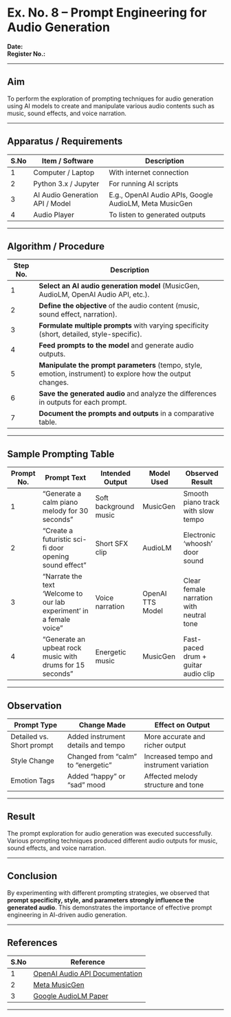 # Ex. No. 8 – Prompt Engineering for Audio Generation

**Date:**  
**Register No.:**

---

## Aim  
To perform the exploration of prompting techniques for audio generation using AI models to create and manipulate various audio contents such as music, sound effects, and voice narration.

---

## Apparatus / Requirements  

| S.No | Item / Software        | Description |
|------|------------------------|-------------|
| 1    | Computer / Laptop      | With internet connection |
| 2    | Python 3.x / Jupyter    | For running AI scripts |
| 3    | AI Audio Generation API / Model | E.g., OpenAI Audio APIs, Google AudioLM, Meta MusicGen |
| 4    | Audio Player           | To listen to generated outputs |

---

## Algorithm / Procedure  

| Step No. | Description |
|----------|-------------|
| 1        | **Select an AI audio generation model** (MusicGen, AudioLM, OpenAI Audio API, etc.). |
| 2        | **Define the objective** of the audio content (music, sound effect, narration). |
| 3        | **Formulate multiple prompts** with varying specificity (short, detailed, style-specific). |
| 4        | **Feed prompts to the model** and generate audio outputs. |
| 5        | **Manipulate the prompt parameters** (tempo, style, emotion, instrument) to explore how the output changes. |
| 6        | **Save the generated audio** and analyze the differences in outputs for each prompt. |
| 7        | **Document the prompts and outputs** in a comparative table. |

---

## Sample Prompting Table  

| Prompt No. | Prompt Text | Intended Output | Model Used | Observed Result |
|------------|-------------|-----------------|------------|-----------------|
| 1 | “Generate a calm piano melody for 30 seconds” | Soft background music | MusicGen | Smooth piano track with slow tempo |
| 2 | “Create a futuristic sci-fi door opening sound effect” | Short SFX clip | AudioLM | Electronic ‘whoosh’ door sound |
| 3 | “Narrate the text ‘Welcome to our lab experiment’ in a female voice” | Voice narration | OpenAI TTS Model | Clear female narration with neutral tone |
| 4 | “Generate an upbeat rock music with drums for 15 seconds” | Energetic music | MusicGen | Fast-paced drum + guitar audio clip |

---

## Observation  

| Prompt Type | Change Made | Effect on Output |
|-------------|-------------|------------------|
| Detailed vs. Short prompt | Added instrument details and tempo | More accurate and richer output |
| Style Change | Changed from “calm” to “energetic” | Increased tempo and instrument variation |
| Emotion Tags | Added “happy” or “sad” mood | Affected melody structure and tone |

---

## Result  
The prompt exploration for audio generation was executed successfully. Various prompting techniques produced different audio outputs for music, sound effects, and voice narration.

---

## Conclusion  
By experimenting with different prompting strategies, we observed that **prompt specificity, style, and parameters strongly influence the generated audio**. This demonstrates the importance of effective prompt engineering in AI-driven audio generation.

---

## References  

| S.No | Reference |
|------|-----------|
| 1 | [OpenAI Audio API Documentation](https://platform.openai.com/docs/guides/audio) |
| 2 | [Meta MusicGen](https://github.com/facebookresearch/audiocraft) |
| 3 | [Google AudioLM Paper](https://arxiv.org/abs/2209.03143) |

---
